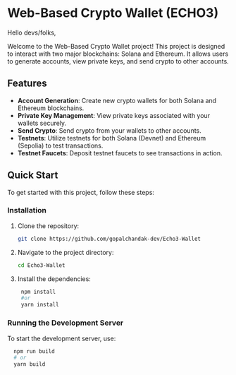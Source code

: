 # Web-Based Crypto Wallet (ECHO3)

Hello devs/folks,

Welcome to the Web-Based Crypto Wallet project! This project is designed to interact with two major blockchains: Solana and Ethereum. It allows users to generate accounts, view private keys, and send crypto to other accounts.

## Features

- **Account Generation**: Create new crypto wallets for both Solana and Ethereum blockchains.
- **Private Key Management**: View private keys associated with your wallets securely.
- **Send Crypto**: Send crypto from your wallets to other accounts.
- **Testnets**: Utilize testnets for both Solana (Devnet) and Ethereum (Sepolia) to test transactions.
- **Testnet Faucets**: Deposit testnet faucets to see transactions in action.

## Quick Start

To get started with this project, follow these steps:


### Installation

1. Clone the repository:

   ```bash
   git clone https://github.com/gopalchandak-dev/Echo3-Wallet
2. Navigate to the project directory:
   ```bash
   cd Echo3-Wallet
3. Install the dependencies:

   ```bash
    npm install
    #or
    yarn install
### Running the Development Server

To start the development server, use:
  ```bash
    npm run build
    # or
    yarn build
